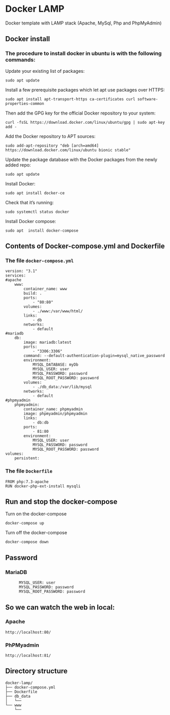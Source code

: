 # Docker LAMP
Docker template with LAMP stack (Apache, MySql, Php and PhpMyAdmin)

## Docker install
### The procedure to install docker in ubuntu is with the following commands:

Update your existing list of packages:
```
sudo apt update
```
Install a few prerequisite packages which let apt use packages over HTTPS:
```
sudo apt install apt-transport-https ca-certificates curl software-properties-common
```
Then add the GPG key for the official Docker repository to your system:
```
curl -fsSL https://download.docker.com/linux/ubuntu/gpg | sudo apt-key add -
```
Add the Docker repository to APT sources:
```
sudo add-apt-repository "deb [arch=amd64] https://download.docker.com/linux/ubuntu bionic stable"
```
Update the package database with the Docker packages from the newly added repo:
```
sudo apt update
```
Install Docker:
```
sudo apt install docker-ce
```
Check that it’s running:
```
sudo systemctl status docker
```
Install Docker compose:
```
sudo apt  install docker-compose
``` 

## Contents of Docker-compose.yml and Dockerfile
### The file ``docker-compose.yml``
```
version: "3.1"
services:
#apache
    www:
        container_name: www
        build: .
        ports: 
            - "80:80"
        volumes:
            - ./www:/var/www/html/
        links:
            - db
        networks:
            - default
#mariadb
    db:
        image: mariadb:latest
        ports: 
            - "3306:3306"
        command: --default-authentication-plugin=mysql_native_password
        environment:
            MYSQL_DATABASE: myDb
            MYSQL_USER: user
            MYSQL_PASSWORD: password
            MYSQL_ROOT_PASSWORD: password 
        volumes:
            - ./db_data:/var/lib/mysql
        networks:
            - default
#phpmyadmin
    phpmyadmin:
        container_name: phpmyadmin
        image: phpmyadmin/phpmyadmin
        links: 
            - db:db
        ports:
            - 81:80
        environment:
            MYSQL_USER: user
            MYSQL_PASSWORD: password
            MYSQL_ROOT_PASSWORD: password
volumes:
    persistent:
```
### The file ``Dockerfile``
```
FROM php:7.3-apache 
RUN docker-php-ext-install mysqli
``` 

## Run and stop the docker-compose

Turn on the docker-compose
```
docker-compose up
```
Turn off the docker-compose
```
docker-compose down
```


## Password
### MariaDB
```
      MYSQL_USER: user
      MYSQL_PASSWORD: password
      MYSQL_ROOT_PASSWORD: password 
```

## So we can watch the web in local:
### Apache
```
http://localhost:80/
```
### PhPMyadmin
```
http://localhost:81/
```

## Directory structure
```
docker-lamp/
├── docker-compose.yml
├── Dockerfile
├── db_data
│   └──
└── www
    └──
```

